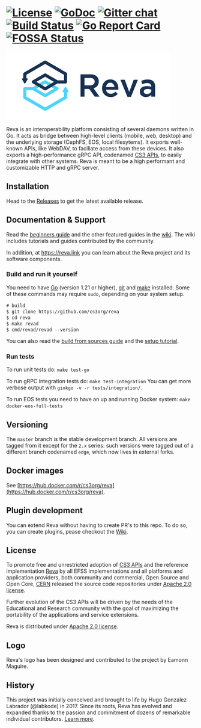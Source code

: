 [![License](https://img.shields.io/badge/License-Apache%202.0-blue.svg)](https://opensource.org/licenses/Apache-2.0) [![GoDoc](https://godoc.org/github.com/cs3org/reva?status.svg)](https://godoc.org/github.com/cs3org/reva)
 [![Gitter chat](https://badges.gitter.im/cs3org/reva.svg)](https://gitter.im/cs3org/reva) [![Build Status](https://github.com/cs3org/reva/actions/workflows/docker.yml/badge.svg?branch=master&event=push)](https://github.com/cs3org/reva/actions)
 [![Go Report Card](https://goreportcard.com/badge/github.com/cs3org/reva)](https://goreportcard.com/report/github.com/cs3org/reva) [![FOSSA Status](https://app.fossa.com/api/projects/custom%2B11650%2Fcs3org%2Freva.svg?type=shield)](https://app.fossa.com/projects/custom%2B11650%2Fcs3org%2Freva?ref=badge_shield)
================


![Reva Logo](https://raw.githubusercontent.com/cs3org/logos/efd3d2649478193e74f3de5a41247445941026b6/reva/logo.jpg)

Reva is an interoperability platform consisting of several daemons written in Go.
It acts as bridge between high-level clients (mobile, web, desktop) and the underlying storage (CephFS, EOS, local filesytems). 
It exports well-known APIs, like WebDAV, to faciliate access from these devices.
It also exports a high-performance gRPC API, codenamed [CS3 APIs](https://buf.build/cs3org-buf/cs3apis), to easily integrate with other systems.
Reva is meant to be a high performant and customizable HTTP and gRPC server.

## Installation

Head to the [Releases](https://github.com/cs3org/reva/releases) to get the latest available release.

## Documentation & Support

Read the [beginners guide](https://github.com/cs3org/reva/wiki/beginners-guide) and the other featured guides in the [wiki](https://github.com/cs3org/reva/wiki). The wiki includes tutorials and guides contributed by the community.

In addition, at https://reva.link you can learn about the Reva project and its software components.

### Build and run it yourself

You need to have [Go](https://golang.org/doc/install) (version 1.21 or higher), [git](https://git-scm.com/) and [make](https://en.wikipedia.org/wiki/Make_(software)) installed. Some of these commands may require `sudo`, depending on your system setup.

```
# build
$ git clone https://github.com/cs3org/reva
$ cd reva
$ make revad
$ cmd/revad/revad --version
```

You can also read the [build from sources guide](https://github.com/cs3org/reva/wiki/build-reva) and the [setup tutorial](https://github.com/cs3org/reva/wiki/setup-tutorial).

### Run tests

To run unit tests do:
`make test-go`

To run gRPC integration tests do:
`make test-integration`
You can get more verbose output with `ginkgo -v -r tests/integration/`.

To run EOS tests you need to have an up and running Docker system:
`make docker-eos-full-tests`

## Versioning

The `master` branch is the stable development branch. All versions are tagged from it except for the `2.x` series: such versions were tagged out of a different branch codenamed `edge`, which now lives in external forks.

## Docker images

See [https://hub.docker.com/r/cs3org/reva](https://hub.docker.com/r/cs3org/reva).

## Plugin development
You can extend Reva without having to create PR's to this repo.
To do so, you can create plugins, pease checkout the [Wiki](https://github.com/cs3org/reva/wiki).

## License

To promote free and unrestricted adoption of [CS3 APIs](https://github.com/cs3org/cs3apis) and the reference
implementation [Reva](https://github.com/cs3org/reva) by all EFSS implementations and all platforms and
application providers, both community and commercial, Open Source and
Open Core, [CERN](https://home.cern/) released the source code repositories under [Apache 2.0 license](https://github.com/cs3org/reva/blob/master/LICENSE).

Further evolution of the CS3 APIs will be driven by the needs of the
Educational and Research community with the goal of maximizing the
portability of the applications and service extensions.

Reva is distributed under [Apache 2.0 license](https://github.com/cs3org/reva/blob/master/LICENSE).

## Logo

Reva's logo has been designed and contributed to the project by Eamonn Maguire.

## History

This project was initially conceived and brought to life by Hugo Gonzalez Labrador (@labkode) in 2017.
Since its roots, Reva has evolved and expanded thanks to the passion and commitment of 
dozens of remarkable individual contributors. [Learn more](https://reva.link/about/).


